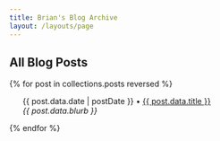 ```yaml
---
title: Brian's Blog Archive
layout: /layouts/page
---
```


<h2><i class="fa-solid fa-box-archive"></i> All Blog Posts</h2>
{% for post in collections.posts reversed %}
<ul>
    {{ post.data.date | postDate }} • <a href="{{ post.url }}">{{ post.data.title }}</a><br>
    <em>{{ post.data.blurb }}</em>
</ul>
{% endfor %}
